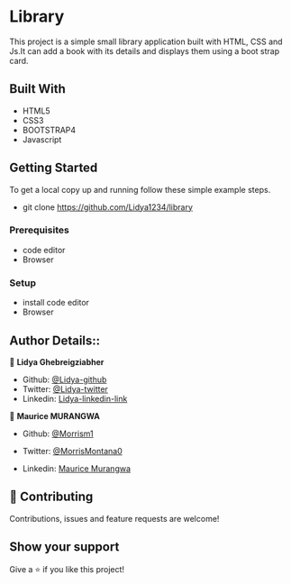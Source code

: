 # Library
This project is a simple small library application built with HTML, CSS and Js.It can add a book with its details and displays them using a boot strap card.
## Built With

- HTML5
- CSS3
- BOOTSTRAP4
- Javascript



## Getting Started

To get a local copy up and running follow these simple example steps.
-  git clone https://github.com/Lidya1234/library
### Prerequisites

- code editor
- Browser


### Setup

- install code editor
- Browser


## Author Details::

👤 **Lidya Ghebreigziabher**

- Github: [@Lidya-github ](https://github.com/Lidya1234)
- Twitter: [@Lidya-twitter](https://twitter.com/Lidya42676629)
- Linkedin: [Lidya-linkedin-link](https://www.linkedin.com/in/lidya-ghebreigziabher-4a94391aa/)


👤 **Maurice MURANGWA**

* Github: [@Morrism1](https://github.com/Morrism1)

* Twitter: [@MorrisMontana0](https://twitter.com/MurangwaMorris)

* Linkedin: [Maurice Murangwa](https://www.linkedin.com/in/mauricemurangwa/)  






## 🤝 Contributing

Contributions, issues and feature requests are welcome!



## Show your support

Give a ⭐️ if you like this project!






